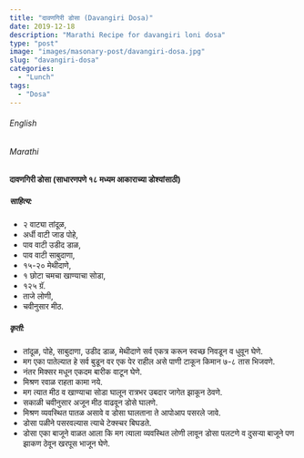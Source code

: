 ```yaml
---
title: "दावणगिरी डोसा (Davangiri Dosa)"
date: 2019-12-18
description: "Marathi Recipe for davangiri loni dosa"
type: "post"
image: "images/masonary-post/davangiri-dosa.jpg"
slug: "davangiri-dosa"
categories: 
  - "Lunch"
tags:
  - "Dosa"
---
```


###### English








###### Marathi




#### दावणगिरी डोसा (साधारणपणे १८ मध्यम आकाराच्या डोश्यांसाठी)



##### साहित्य: 


- २ वाट्या तांदूळ,
- अर्धी वाटी जाड पोहे,
- पाव वाटी उडीद डाळ,
- पाव वाटी साबुदाणा,
- १५-२० मेथीदाणे,
- १ छोटा चमचा खाण्याचा सोडा,
- १२५ ग्रॅ.
- ताजे लोणी,
- चवीनुसार मीठ.



##### कृती:


- तांदूळ, पोहे, साबुदाणा, उडीद डाळ, मेथीदाणे सर्व एकत्र करून स्वच्छ निवडून व धुवून घेणे.
- मग एका पातेल्यात हे सर्व बुडून वर एक पेर राहील असे पाणी टाकून किमान ७-८ तास भिजवणे.
- नंतर मिक्सर मधून एकदम बारीक वाटून घेणे.
- मिश्रण रवाळ राहता कामा नये.
- मग त्यात मीठ व खाण्याचा सोडा घालून रात्रभर उबदार जागेत झाकून ठेवणे.
- सकाळी चवीनुसार अजून मीठ वाढवून डोसे घालणे.
- मिश्रण व्यवस्थित पातळ असावे व डोसा घालताना ते आपोआप पसरले जावे.
- डोसा पळीने पसरवल्यास त्याचे टेक्स्चर बिघडते.
- डोसा एका बाजूने वाळत आला कि मग त्याला व्यवस्थित लोणी लावून डोसा पलटणे व दुसऱ्या बाजूने पण झाकण ठेवून खरपूस भाजून घेणे.
